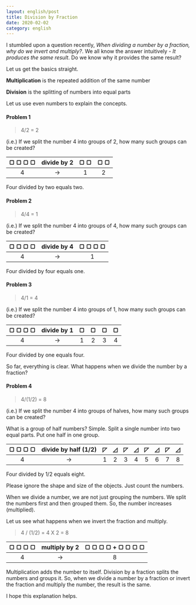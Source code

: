 ```yaml
---
layout: english/post
title: Division by Fraction
date: 2020-02-02
category: english
---
```


I stumbled upon a question recently, *When dividing a number by a fraction, why do we invert and multiply?*. We all know the answer intuitively - *It produces the same result*. Do we know why it provides the same result?

Let us get the basics straight.

**Multiplication** is the repeated addition of the same number

**Division** is the splitting of numbers into equal parts

Let us use even numbers to explain the concepts.

#### Problem 1

> 4/2 = 2

(i.e.) If we split the number 4 into groups of 2, how many such groups can be created?

| &#9634; &#9634; &#9634; &#9634; | divide by 2 | &#9634; &#9634; | &#9634; &#9634; |
|:---:|:---:|:---:|:---:|
|4| &rarr; |1|2|

Four divided by two equals two.

#### Problem 2

> 4/4 = 1

(i.e.) If we split the number 4 into groups of 4, how many such groups can be created?

| &#9634; &#9634; &#9634; &#9634; | divide by 4 | &#9634; &#9634; &#9634; &#9634; |
|:---:|:---:|:---:|
|4| &rarr; |1|

Four divided by four equals one.

#### Problem 3

> 4/1 = 4

(i.e.) If we split the number 4 into groups of 1, how many such groups can be created?

| &#9634; &#9634; &#9634; &#9634; | divide by 1 | &#9634; | &#9634; | &#9634; | &#9634; |
|:---:|:---:|:---:|:---:|:---:|:---:|
|4| &rarr; |1|2|3|4|

Four divided by one equals four.

So far, everything is clear. What happens when we divide the number by a fraction?

#### Problem 4

> 4/(1/2) = 8

(i.e.) If we split the number 4 into groups of halves, how many such groups can be created?

What is a group of half numbers? Simple. Split a single number into two equal parts. Put one half in one group.

| &#9634; &#9634; &#9634; &#9634; | divide by half (1/2) | &#9720; | &#9727; | &#9720; | &#9727; | &#9720; | &#9727; | &#9720; | &#9727; |
|:---:|:---:|:---:|:---:|:---:|:---:|:---:|:---:|:---:|:---:|
|4| &rarr; |1|2|3|4|5|6|7|8|

Four divided by 1/2 equals eight.

Please ignore the shape and size of the objects. Just count the numbers.

When we divide a number, we are not just grouping the numbers. We split the numbers first and then grouped them. So, the number increases (multiplied).

Let us see what happens when we invert the fraction and multiply.

> 4 / (1/2) = 4 X 2 = 8

| &#9634; &#9634; &#9634; &#9634; | multiply by 2 | &#9634; &#9634; &#9634; &#9634; + &#9634; &#9634; &#9634; &#9634; |
|:---:|:---:|:---:|
|4| &rarr; |8|

Multiplication adds the number to itself. Division by a fraction splits the numbers and groups it. So, when we divide a number by a fraction or invert the fraction and multiply the number, the result is the same.

I hope this explanation helps.

